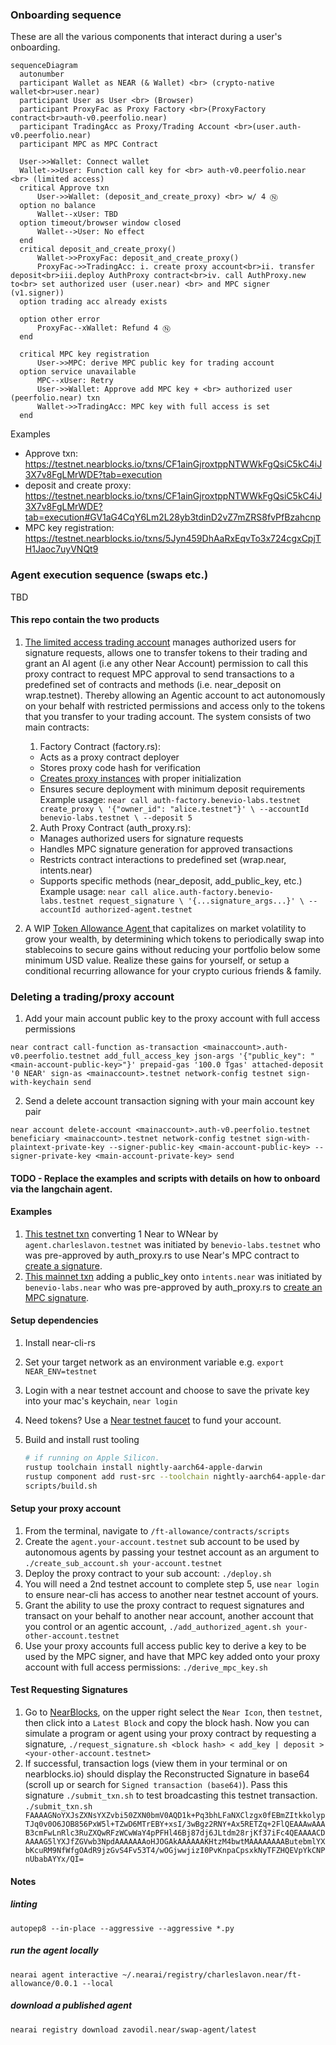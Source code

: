 ### Onboarding sequence

These are all the various components that interact during a user's onboarding.

  ```mermaid
sequenceDiagram
    autonumber
    participant Wallet as NEAR (& Wallet) <br> (crypto-native wallet<br>user.near)
    participant User as User <br> (Browser)
    participant ProxyFac as Proxy Factory <br>(ProxyFactory contract<br>auth-v0.peerfolio.near)
    participant TradingAcc as Proxy/Trading Account <br>(user.auth-v0.peerfolio.near)
    participant MPC as MPC Contract

    User->>Wallet: Connect wallet
    Wallet->>User: Function call key for <br> auth-v0.peerfolio.near <br> (limited access)
    critical Approve txn
        User->>Wallet: (deposit_and_create_proxy) <br> w/ 4 Ⓝ
    option no balance
        Wallet--xUser: TBD
    option timeout/browser window closed
        Wallet-->User: No effect
    end
    critical deposit_and_create_proxy()
        Wallet->>ProxyFac: deposit_and_create_proxy()
        ProxyFac->>TradingAcc: i. create proxy account<br>ii. transfer deposit<br>iii.deploy AuthProxy contract<br>iv. call AuthProxy.new to<br> set authorized user (user.near) <br> and MPC signer (v1.signer))
    option trading acc already exists

    option other error
        ProxyFac--xWallet: Refund 4 Ⓝ
    end

    critical MPC key registration
        User->>MPC: derive MPC public key for trading account
    option service unavailable
        MPC--xUser: Retry
        User->>Wallet: Approve add MPC key + <br> authorized user (peerfolio.near) txn
        Wallet->>TradingAcc: MPC key with full access is set
    end
  ```

Examples
  - Approve txn: https://testnet.nearblocks.io/txns/CF1ainGjroxtppNTWWkFgQsiC5kC4iJ3X7v8FgLMrWDE?tab=execution
  - deposit and create proxy: https://testnet.nearblocks.io/txns/CF1ainGjroxtppNTWWkFgQsiC5kC4iJ3X7v8FgLMrWDE?tab=execution#GV1aG4CqY6Lm2L28yb3tdinD2vZ7mZRS8fvPfBzahcnp
  - MPC key registration: https://testnet.nearblocks.io/txns/5Jyn459DhAaRxEqvTo3x724cgxCpjTH1Jaoc7uyVNQt9

### Agent execution sequence (swaps etc.)

TBD

#### This repo contain the two products

1. [The limited access trading account](https://github.com/beneviolabs/ft-allowance-agent/blob/main/contracts/auth_proxy.rs) manages authorized users for signature requests, allows one to transfer tokens to their trading and grant an AI agent (i.e any other Near Account) permission to call this proxy contract to request MPC approval to send transactions to a predefined set of contracts and methods (i.e. near_deposit on wrap.testnet). Thereby allowing an Agentic account to act autonomously on your behalf with restricted permissions and access only to the tokens that you transfer to your trading account. The system consists of two main contracts:
    1. Factory Contract (factory.rs):

    - Acts as a proxy contract deployer
    - Stores proxy code hash for verification
    - [Creates proxy instances](https://testnet.nearblocks.io/txns/8Q8mPTCUxaJnTubwE6ZTHF1ZLvxo9BhVfBBifsuriXAD) with proper initialization
    - Ensures secure deployment with minimum deposit requirements
    Example usage: `near call auth-factory.benevio-labs.testnet create_proxy \
  '{"owner_id": "alice.testnet"}' \
  --accountId benevio-labs.testnet \
  --deposit 5`

    2. Auth Proxy Contract (auth_proxy.rs):

    - Manages authorized users for signature requests
    - Handles MPC signature generation for approved transactions
    - Restricts contract interactions to predefined set (wrap.near, intents.near)
    - Supports specific methods (near_deposit, add_public_key, etc.)
    Example usage: `near call alice.auth-factory.benevio-labs.testnet request_signature \
  '{...signature_args...}' \
  --accountId authorized-agent.testnet`

2. A WIP [Token Allowance Agent ](https://github.com/beneviolabs/ft-allowance-agent/blob/main/0.0.1/agent.py)that capitalizes on market volatility to grow your wealth, by determining which tokens to periodically swap into stablecoins to secure gains without reducing your portfolio below some minimum USD value. Realize these gains for yourself, or setup a conditional recurring allowance for your crypto curious friends & family.

### Deleting a trading/proxy account

1. Add your main account public key to the proxy account with full access permissions
```
near contract call-function as-transaction <mainaccount>.auth-v0.peerfolio.testnet add_full_access_key json-args '{"public_key": "<main-account-public-key>"}' prepaid-gas '100.0 Tgas' attached-deposit '0 NEAR' sign-as <mainaccount>.testnet network-config testnet sign-with-keychain send
```

2. Send a delete account transaction signing with your main account key pair
```
near account delete-account <mainaccount>.auth-v0.peerfolio.testnet beneficiary <mainaccount>.testnet network-config testnet sign-with-plaintext-private-key --signer-public-key <main-account-public-key> --signer-private-key <main-account-private-key> send
```

#### TODO - Replace the examples and scripts with details on how to onboard via the langchain agent.

#### Examples
1. [This testnet txn](https://testnet.nearblocks.io/txns/Hi2pfe89tBdMN2oY2dFXLuHcSBVFotx6pHViDQuKUZDi) converting 1 Near to WNear by `agent.charleslavon.testnet` was initiated by `benevio-labs.testnet` who was pre-approved by auth_proxy.rs to use Near's MPC contract to [create a signature](https://testnet.nearblocks.io/txns/831u2KqbdtzvJti5HUhGnp4tZD7Q8onUzD11rwBjrAAm).
2. [This mainnet txn](https://nearblocks.io/txns/GRw6oEWjAQ2QT9oDtsgBSRWr3s4oCW4A8zCpHCRXD62s) adding a public_key onto `intents.near` was initiated by `benevio-labs.near` who was pre-approved by auth_proxy.rs to [create an MPC signature](https://nearblocks.io/txns/9PJXbvcb4RMxjwK8VW4N54RnvrjENUCr6N1nv9f3DZJQ).


#### Setup dependencies
1. Install near-cli-rs
2. Set your target network as an environment variable e.g. `export NEAR_ENV=testnet`
3. Login with a near testnet account and choose to save the private key into your mac's keychain, `near login`
4. Need tokens? Use a [Near testnet faucet](https://near-faucet.io/) to fund your account.
5. Build and install rust tooling

    ```bash
    # if running on Apple Silicon.
    rustup toolchain install nightly-aarch64-apple-darwin
    rustup component add rust-src --toolchain nightly-aarch64-apple-darwin
    scripts/build.sh
    ```

#### Setup your proxy account
1. From the terminal, navigate to `/ft-allowance/contracts/scripts`
3. Create the `agent.your-account.testnet` sub account to be used by autonomous agents by passing your testnet account as an argument to `./create_sub_account.sh your-account.testnet`
4. Deploy the proxy contract to your sub account: `./deploy.sh`
5. You will need a 2nd testnet account to complete step 5, use `near login` to ensure near-cli has access to another near testnet account of yours.
6. Grant the ability to use the proxy contract to request signatures and transact on your behalf to another near account, another account that you control or an agentic account, `./add_authorized_agent.sh your-other-account.testnet`
7. Use your proxy accounts full access public key to derive a key to be used by the MPC signer, and have that MPC key added onto your proxy account with full access permissions: `./derive_mpc_key.sh`

#### Test Requesting Signatures
1. Go to [NearBlocks](https://testnet.nearblocks.io/), on the upper right select the `Near Icon`, then `testnet`, then click into a `Latest Block` and copy the block hash.  Now you can simulate a program or agent using your proxy contract by requesting a signature, `./request_signature.sh <block hash> < add_key | deposit > <your-other-account.testnet>`
2. If successful, transaction logs (view them in your terminal or on nearblocks.io) should display the Reconstructed Signature in base64 (scroll up or search for `Signed transaction (base64)`).  Pass this signature `./submit_txn.sh` to test broadcasting this testnet transaction. `./submit_txn.sh FAAAAGNoYXJsZXNsYXZvbi50ZXN0bmV0AQD1k+Pq3bhLFaNXClzgx0fEBmZItkkolypTJq0v0O6JOB856PxW5l+TZwD6MTrEBY+xsI/3wBgz2RNY+Ax5RETZq+2FlQEAAAwAAAB3cmFwLnRlc3RuZXQwRFzWCwWaY4pPFHl46Bj87dj6JLtdm28rjKf37iFc4QEAAAACDAAAAG5lYXJfZGVwb3NpdAAAAAAAoHJOGAkAAAAAAKHtzM4bwtMAAAAAAAAButebmlYXbKcuRM9NfWfgOAdR9jzGvS4Fv53T4/wOGjwwjizI0PvKnpaCpsxkNyTFZHQEVpYkCNPnUbabAYYx/QI=`


#### Notes

##### linting
`autopep8 --in-place --aggressive --aggressive *.py`

##### run the agent locally
`nearai agent interactive ~/.nearai/registry/charleslavon.near/ft-allowance/0.0.1 --local`

##### download a published agent
`nearai registry download zavodil.near/swap-agent/latest`



